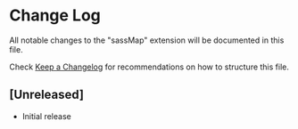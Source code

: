 # Change Log
All notable changes to the "sassMap" extension will be documented in this file.

Check [Keep a Changelog](http://keepachangelog.com/) for recommendations on how to structure this file.

## [Unreleased]
- Initial release